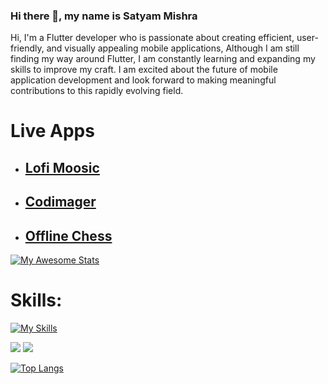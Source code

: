 ### Hi there 👋, my name is **Satyam Mishra**



Hi, I'm a Flutter developer who is passionate about creating efficient, user-friendly, and visually appealing mobile applications, Although I am still finding my way around Flutter, I am constantly learning and expanding my skills to improve my craft. I am excited about the future of mobile application development and look forward to making meaningful contributions to this rapidly evolving field.

# Live Apps

 - ## [Lofi Moosic](https://lofi-moosic.web.app/)

 - ## [Codimager](https://codimager.web.app/)

 - ## [Offline Chess](https://offline-chess.web.app/)

[![My Awesome Stats](https://awesome-github-stats.azurewebsites.net/user-stats/MSatyam-Mishra?cardType=github&theme=github-dark&preferLogin=false)](https://git.io/awesome-stats-card)

# Skills: 
[![My Skills](https://skillicons.dev/icons?i=flutter,dart,firebase,html,python&theme=light)](https://skillicons.dev)

![](https://raw.githubusercontent.com/MSatyam-Mishra/github-stats/master/generated/languages.svg#gh-dark-mode-only)
![](https://raw.githubusercontent.com/MSatyam-Mishra/github-stats/master/generated/languages.svg#gh-light-mode-only)


[![Top Langs](https://github-readme-stats.vercel.app/api/top-langs/?username=MSatyam-Mishra)](https://github.com/anuraghazra/github-readme-stats)



